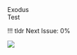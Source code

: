 <link rel="stylesheet" href="https://www.w3schools.com/w3css/4/w3.css"/>

<div class="w3-card w3-panel w3-row w3-display-topmiddle">
    <div class="w3-card">
        Exodus
    </div>
    <div class="w3-card">
        Test
    </div>

</div>

!!! tldr Next Issue: 0%


<div class="w3-opacity-off w3-card-4 w3-display-middle" style="Height:70%;">
<img src="Page.gif">
</div>


<div>

</div>
